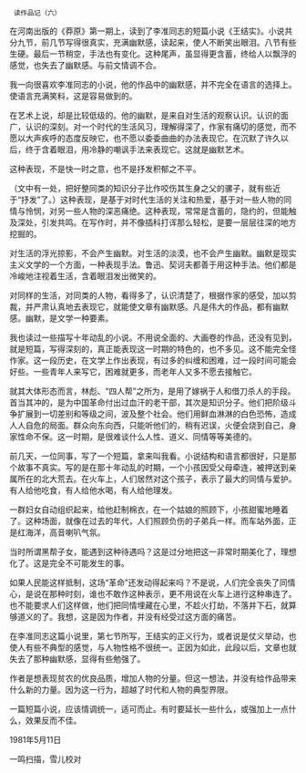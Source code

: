      读作品记（六） 

  在河南出版的《莽原》第一期上，读到了李准同志的短篇小说《王结实》。小说共分九节，前几节写得很真实，充满幽默感，读起来，使人不断笑出眼泪。八节有些生硬。最后一节稍空，手法也有变化。这种尾声，虽显得更含蓄，终给人以飘浮的感觉，也失去了幽默感。与前文情调不合。 

  我一向很喜欢李准同志的小说，他的作品中的幽默感，并不完全在语言的选择上。使语言充满笑料，这是容易做到的。 

  在艺术上说，却是比较低级的。他的幽默，是来自对生活的观察认识。认识的面广，认识的深刻。对一个时代的生活风习，理解得深了，作家有痛切的感觉，而不愿以大声疾呼的态度反映它，也不愿以委委曲曲的办法表现它。在沉默了许久以后，终于含着眼泪，用冷静的嘲讽手法来表现它。这就是幽默艺术。 

  这种表现，不是快一时之意，也不是抒发积郁之不平。 

  （文中有一处，把好整同类的知识分子比作咬伤其生身之父的骡子，就有些近于“抒发”了。）这种表现，是基于对时代生活的关注和热爱，基于对一些人物的同情与怜悯，对另一些人物的深恶痛绝。这种表现，常常是含蓄的，隐约的，但能触及深处，引发共鸣。在写作时，并不像插科打诨那么轻松，是要一层层往深的地方挖掘的。 

  对生活的浮光掠影，不会产生幽默。对生活的淡漠，也不会产生幽默。幽默是现实主义文学的一个方面，一种表现手法。鲁迅、契诃夫都善于用这种手法。他们都是冷峻地注视着生活，含着眼泪发出微笑的。 

  对同样的生活，对同类的人物，看得多了，认识清楚了，根据作家的感受，加以剪裁，并严肃认真地去表现它，就能使文章有幽默感。凡是伟大的作品，都有幽默感。幽默，是文学一种要素。 

  我也读过一些描写十年动乱的小说。不用说全面的、大画卷的作品，还没有见到，就是短篇，写得深刻的，真正能表现这一时期的特色的，也不多见。这不能完全怪作家。这一段历史，在文学上作出表现，有过多的纠缠和困难，过一段时间可能会好些。一些青年人来写它，困难就更多，而老年人又多不愿去接触它。 

  就其大体形态而言，林彪、“四人帮”之所为，是用了嫁祸于人和借刀杀人的手段。首当其冲的，是为中国革命付出过血汗的老干部，其次是知识分子。他们把阶级斗争扩展到一切差别和等级之间，波及整个社会。他们用鲜血淋淋的白色恐怖，造成人人自危的局面。群众向东向西，只能听他们的，稍有迟误，火便会烧到自己，身家性命不保。这一时期，是很难谈什么人性、道义、同情等等美德的。 

  前几天，一位同事，写了一个短篇，拿来叫我看。小说结构和语言都很好，只是那个故事不真实。写的是在那十年动乱的时期，一个小孩因受父母牵连，被押送到亲属所在的北大荒去。在火车上，人们居然对这个孩子，表示了最大的同情与爱护。有人给他吃食，有人给他水喝，有人给他理发。 

  一群妇女自动组织起来，给他赶制棉衣，在一个姑娘的照顾下，小孩甜蜜地睡着了。这种场面，就像在过去的年代，人们照顾负伤的子弟兵一样。而车站外面，正是红海洋，高音喇叭气氛。 

  当时所谓黑帮子女，能遇到这种待遇吗？这是过分地把这一非常时期美化了，理想化了。这是完全不可能发生的事。 

  如果人民能这样抵制，这场“革命”还发动得起来吗？不是说，人们完全丧失了同情心，是说在那种时刻，谁也不敢作这种表示，更不用说在火车上进行这种串连了。也不能要求人们这样做，他们把同情埋藏在心里，不趁火打劫，不落井下石，就算够道义的了。我想，这是因为作者，并没有经受过这方面的痛苦。 

  在李准同志这篇小说里，第七节所写，王结实的正义行为，或者说是仗义举动，也使人有些不典型的感觉，与人物性格不很统一。正因为如此，此段以后，文章也就失去了那种幽默感，显得有些勉强了。 

  作者是想表现贫农的优良品质，增加人物的分量。但这一想法，并没有给作品带来什么新的力量。因为这一行为，超越了时代和人物的典型界限。 

  一篇短篇小说，应该情调统一，适可而止。有时要延长一些什么，或强加上一点什么，效果反而不佳。 

  1981年5月11日 

  一鸣扫描，雪儿校对 

